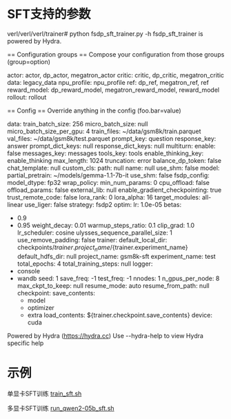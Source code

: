 # SFT支持的参数

verl/verl/verl/trainer# python fsdp_sft_trainer.py -h
fsdp_sft_trainer is powered by Hydra.

== Configuration groups ==
Compose your configuration from those groups (group=option)

actor: actor, dp_actor, megatron_actor
critic: critic, dp_critic, megatron_critic
data: legacy_data
npu_profile: npu_profile
ref: dp_ref, megatron_ref, ref
reward_model: dp_reward_model, megatron_reward_model, reward_model
rollout: rollout


== Config ==
Override anything in the config (foo.bar=value)

data:
  train_batch_size: 256
  micro_batch_size: null
  micro_batch_size_per_gpu: 4
  train_files: ~/data/gsm8k/train.parquet
  val_files: ~/data/gsm8k/test.parquet
  prompt_key: question
  response_key: answer
  prompt_dict_keys: null
  response_dict_keys: null
  multiturn:
    enable: false
    messages_key: messages
    tools_key: tools
    enable_thinking_key: enable_thinking
  max_length: 1024
  truncation: error
  balance_dp_token: false
  chat_template: null
  custom_cls:
    path: null
    name: null
  use_shm: false
model:
  partial_pretrain: ~/models/gemma-1.1-7b-it
  use_shm: false
  fsdp_config:
    model_dtype: fp32
    wrap_policy:
      min_num_params: 0
    cpu_offload: false
    offload_params: false
  external_lib: null
  enable_gradient_checkpointing: true
  trust_remote_code: false
  lora_rank: 0
  lora_alpha: 16
  target_modules: all-linear
  use_liger: false
  strategy: fsdp2
optim:
  lr: 1.0e-05
  betas:
  - 0.9
  - 0.95
  weight_decay: 0.01
  warmup_steps_ratio: 0.1
  clip_grad: 1.0
  lr_scheduler: cosine
ulysses_sequence_parallel_size: 1
use_remove_padding: false
trainer:
  default_local_dir: checkpoints/${trainer.project_name}/${trainer.experiment_name}
  default_hdfs_dir: null
  project_name: gsm8k-sft
  experiment_name: test
  total_epochs: 4
  total_training_steps: null
  logger:
  - console
  - wandb
  seed: 1
  save_freq: -1
  test_freq: -1
  nnodes: 1
  n_gpus_per_node: 8
  max_ckpt_to_keep: null
  resume_mode: auto
  resume_from_path: null
  checkpoint:
    save_contents:
    - model
    - optimizer
    - extra
    load_contents: ${trainer.checkpoint.save_contents}
  device: cuda


Powered by Hydra (https://hydra.cc)
Use --hydra-help to view Hydra specific help


# 示例
单显卡SFT训练
[train_sft.sh](..%2Fbackend%2Fchar_count%2Ftrain_sft.sh)

多显卡SFT训练
[run_qwen2-05b_sft.sh](..%2Fbackend%2FreTool%2Frun_qwen2-05b_sft.sh)
